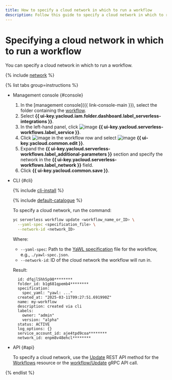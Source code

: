 ```yaml
---
title: How to specify a cloud network in which to run a workflow
description: Follow this guide to specify a cloud network in which to run a workflow.
---
```


# Specifying a cloud network in which to run a workflow

You can specify a cloud network in which to run a workflow.

{% include [network](../../../../_includes/functions/network.md) %}

{% list tabs group=instructions %}

- Management console {#console}

  1. In the [management console]({{ link-console-main }}), select the folder containing the [workflow](../../../concepts/workflows/workflow.md).
  1. Select **{{ ui-key.yacloud.iam.folder.dashboard.label_serverless-integrations }}**.
  1. In the left-hand panel, click ![image](../../../../_assets/console-icons/graph-node.svg) **{{ ui-key.yacloud.serverless-workflows.label_service }}**.
  1. Click ![image](../../../../_assets/console-icons/ellipsis.svg) in the workflow row and select ![image](../../../../_assets/console-icons/pencil.svg) **{{ ui-key.yacloud.common.edit }}**.
  1. Expand the **{{ ui-key.yacloud.serverless-workflows.label_additional-parameters }}** section and specify the network in the **{{ ui-key.yacloud.serverless-workflows.label_network }}** field.
  1. Click **{{ ui-key.yacloud.common.save }}**.

- CLI {#cli}

    {% include [cli-install](../../../../_includes/cli-install.md) %}

    {% include [default-catalogue](../../../../_includes/default-catalogue.md) %}

    To specify a cloud network, run the command:

    ```bash
    yc serverless workflow update <workflow_name_or_ID> \
      --yaml-spec <specification_file> \
      --network-id <network_ID>
    ```

    Where:

    * `--yaml-spec`: Path to the [YaWL specification](../../../concepts/workflows/yawl/index.md) file for the workflow, e.g., `./yawl-spec.json`.
    * `--network-id`: ID of the cloud network the workflow will run in.

    Result:

    ```text
      id: dfqjl5hh5p90********
      folder_id: b1g681qpemb4********
      specification:
        spec_yaml: "yawl: ..."
      created_at: "2025-03-11T09:27:51.691990Z"
      name: my-workflow
      description: created via cli
      labels:
        owner: "admin"
        version: "alpha"
      status: ACTIVE
      log_options: {}
      service_account_id: aje4tpd9coa********
      network_id: enpm8v48ehcl********
    ```

- API {#api}

  To specify a cloud network, use the [Update](../../../../serverless-integrations/workflows/api-ref/Workflow/update.md) REST API method for the [Workflows](../../../../serverless-integrations/workflows/api-ref/Workflow/index.md) resource or the [workflow/Update](../../../../serverless-integrations/workflows/api-ref/grpc/Workflow/update.md) gRPC API call.

{% endlist %}